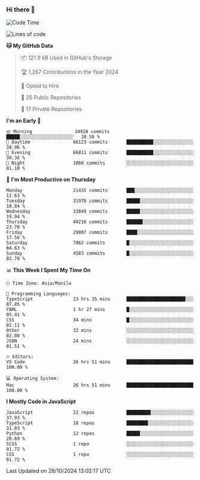 ### Hi there 👋

<!--START_SECTION:waka-->
![Code Time](http://img.shields.io/badge/Code%20Time-1%2C244%20hrs%2034%20mins-blue)

![Lines of code](https://img.shields.io/badge/From%20Hello%20World%20I%27ve%20Written-67.3%20million%20lines%20of%20code-blue)

**🐱 My GitHub Data** 

> 📦 121.9 kB Used in GitHub's Storage 
 > 
> 🏆 1,267 Contributions in the Year 2024
 > 
> 💼 Opted to Hire
 > 
> 📜 25 Public Repositories 
 > 
> 🔑 17 Private Repositories 
 > 
**I'm an Early 🐤** 

```text
🌞 Morning                34928 commits       █████░░░░░░░░░░░░░░░░░░░░   20.58 % 
🌆 Daytime                66123 commits       ██████████░░░░░░░░░░░░░░░   38.96 % 
🌃 Evening                66811 commits       ██████████░░░░░░░░░░░░░░░   39.36 % 
🌙 Night                  1860 commits        ░░░░░░░░░░░░░░░░░░░░░░░░░   01.10 % 
```
📅 **I'm Most Productive on Thursday** 

```text
Monday                   21435 commits       ███░░░░░░░░░░░░░░░░░░░░░░   12.63 % 
Tuesday                  31970 commits       █████░░░░░░░░░░░░░░░░░░░░   18.84 % 
Wednesday                33849 commits       █████░░░░░░░░░░░░░░░░░░░░   19.94 % 
Thursday                 40216 commits       ██████░░░░░░░░░░░░░░░░░░░   23.70 % 
Friday                   29807 commits       ████░░░░░░░░░░░░░░░░░░░░░   17.56 % 
Saturday                 7862 commits        █░░░░░░░░░░░░░░░░░░░░░░░░   04.63 % 
Sunday                   4583 commits        █░░░░░░░░░░░░░░░░░░░░░░░░   02.70 % 
```


📊 **This Week I Spent My Time On** 

```text
🕑︎ Time Zone: Asia/Manila

💬 Programming Languages: 
TypeScript               23 hrs 35 mins      ██████████████████████░░░   87.85 % 
YAML                     1 hr 27 mins        █░░░░░░░░░░░░░░░░░░░░░░░░   05.41 % 
CSS                      34 mins             █░░░░░░░░░░░░░░░░░░░░░░░░   02.11 % 
Other                    32 mins             ░░░░░░░░░░░░░░░░░░░░░░░░░   02.00 % 
JSON                     24 mins             ░░░░░░░░░░░░░░░░░░░░░░░░░   01.51 % 

🔥 Editors: 
VS Code                  26 hrs 51 mins      █████████████████████████   100.00 % 

💻 Operating System: 
Mac                      26 hrs 51 mins      █████████████████████████   100.00 % 
```

**I Mostly Code in JavaScript** 

```text
JavaScript               22 repos            █████████░░░░░░░░░░░░░░░░   37.93 % 
TypeScript               18 repos            ████████░░░░░░░░░░░░░░░░░   31.03 % 
Python                   12 repos            █████░░░░░░░░░░░░░░░░░░░░   20.69 % 
SCSS                     1 repo              ░░░░░░░░░░░░░░░░░░░░░░░░░   01.72 % 
CSS                      1 repo              ░░░░░░░░░░░░░░░░░░░░░░░░░   01.72 % 
```




 Last Updated on 28/10/2024 13:02:17 UTC
<!--END_SECTION:waka-->
